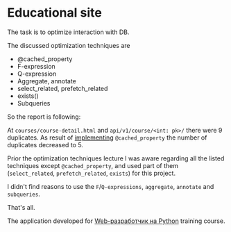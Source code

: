# Educational site

The task is to optimize interaction with DB.

The discussed optimization techniques are

- @cached_property
- F-expression
- Q-expression
- Aggregate, annotate
- select_related, prefetch_related
- exists()
- Subqueries

So the report is following:

At `courses/course-detail.html` and `api/v1/course/<int: pk>/` there were 9 duplicates. As result of [implementing](https://github.com/mxmaslin/otus_web/commit/10840a491b88cd8c8ef28fa09ad99202e6bc0d81) `@cached_property`
the number of duplicates decreased to 5.

Prior the optimization techniques lecture I was aware regarding all the listed techniques except `@cached_property`, and used
part of them (`select_related`, `prefetch_related`, `exists`) for this project.

I didn't find reasons to use the `F`/`Q-expressions`, `aggregate`, `annotate` and `subqueries`.

That's all.
    
The application developed for [Web-разработчик на Python](https://otus.ru/lessons/webpython/) training course.